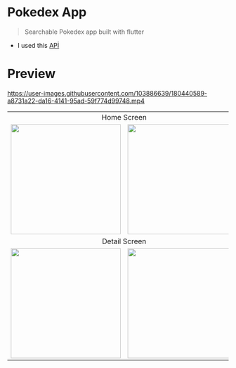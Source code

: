 # Pokedex App

> Searchable Pokedex app built with flutter
- I used this [APİ](https://raw.githubusercontent.com/Biuni/PokemonGO-Pokedex/master/pokedex.json)

# Preview
https://user-images.githubusercontent.com/103886639/180440589-a8731a22-da16-4141-95ad-59f774d99748.mp4

<table>
  <tr align="center">
    <td colspan="2">Home Screen</td>
  </tr>
  <tr align="center">
    <td><img src="https://user-images.githubusercontent.com/103886639/180438131-56f9e4d2-178f-4d02-b416-f0a9e59eefbe.png" width="250"></td>
    <td><img src="https://user-images.githubusercontent.com/103886639/180438140-c18bb8c9-9548-4f50-bc96-ef8eb6b21ed6.png" width="250"></td>
  </tr>
  <tr align="center">
    <td colspan="2">Detail Screen</td>
  </tr>
  <tr align="center">
    <td><img src="https://user-images.githubusercontent.com/103886639/180438176-ccda265d-8852-42ef-acd2-5482b9ddaebe.png" width="250"></td>
    <td><img src="https://user-images.githubusercontent.com/103886639/180438180-5bfe0969-c83d-4308-b640-7f358c6b539a.png" width="250"></td>
  </tr>
 </table>

